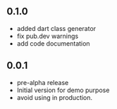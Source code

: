 ## 0.1.0

- added dart class generator
- fix pub.dev warnings
- add code documentation

## 0.0.1

- pre-alpha release
- Initial version for demo purpose
- avoid using in production.
